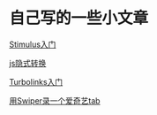 # 自己写的一些小文章

[Stimulus入门](https://github.com/ck18781145809/blog/issues/1)

[js隐式转换](https://github.com/ck18781145809/blog/issues/2)

[Turbolinks入门](https://github.com/ck18781145809/blog/issues/3)

[用Swiper录一个爱奇艺tab](https://github.com/ck18781145809/blog/issues/4)
